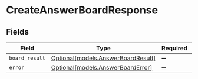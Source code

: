 # CreateAnswerBoardResponse


## Fields

| Field                                                                | Type                                                                 | Required                                                             | Description                                                          |
| -------------------------------------------------------------------- | -------------------------------------------------------------------- | -------------------------------------------------------------------- | -------------------------------------------------------------------- |
| `board_result`                                                       | [Optional[models.AnswerBoardResult]](../models/answerboardresult.md) | :heavy_minus_sign:                                                   | N/A                                                                  |
| `error`                                                              | [Optional[models.AnswerBoardError]](../models/answerboarderror.md)   | :heavy_minus_sign:                                                   | N/A                                                                  |